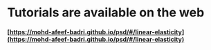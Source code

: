 # Tutorials are available on the web 

#### [https://mohd-afeef-badri.github.io/psd/#/linear-elasticity](https://mohd-afeef-badri.github.io/psd/#/linear-elasticity)


